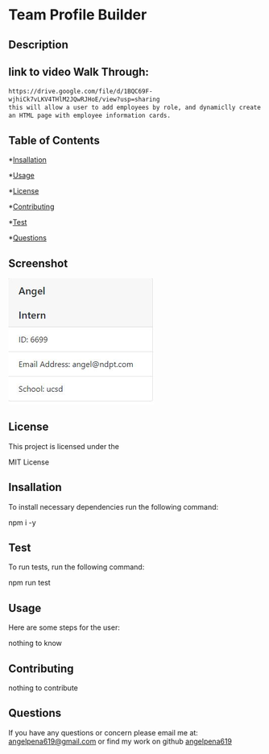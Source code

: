 
  # Team Profile Builder
  ##  Description


## link to video Walk Through: 
    https://drive.google.com/file/d/1BQC69F-wjhiCk7vLKV4THlM2JQwRJHoE/view?usp=sharing
    this will allow a user to add employees by role, and dynamiclly create an HTML page with employee information cards. 

   
  ## Table of Contents


  *[Insallation](#Insallation)
 
  *[Usage](#Usage)

  *[License](#License)

  *[Contributing](#Contributing)

  *[Test](#Test)

  *[Questions](#Questions)

  ## Screenshot
   ![](assets/card.JPG)


  
  ## License
   This project is licensed under the 
   
MIT License

  ## Insallation
   To install necessary dependencies run the following command: 
   
npm i -y 

  ## Test
   To run tests, run the following command: 
   
npm run test

  ## Usage
   Here are some steps for the user: 
   
nothing to know

  ## Contributing
   nothing to contribute 
   
  ## Questions
  
  If you have any questions or concern please email me at: 
  angelpena619@gmail.com
  or find my work on github
  [angelpena619](https://github.com/angelpena619) 